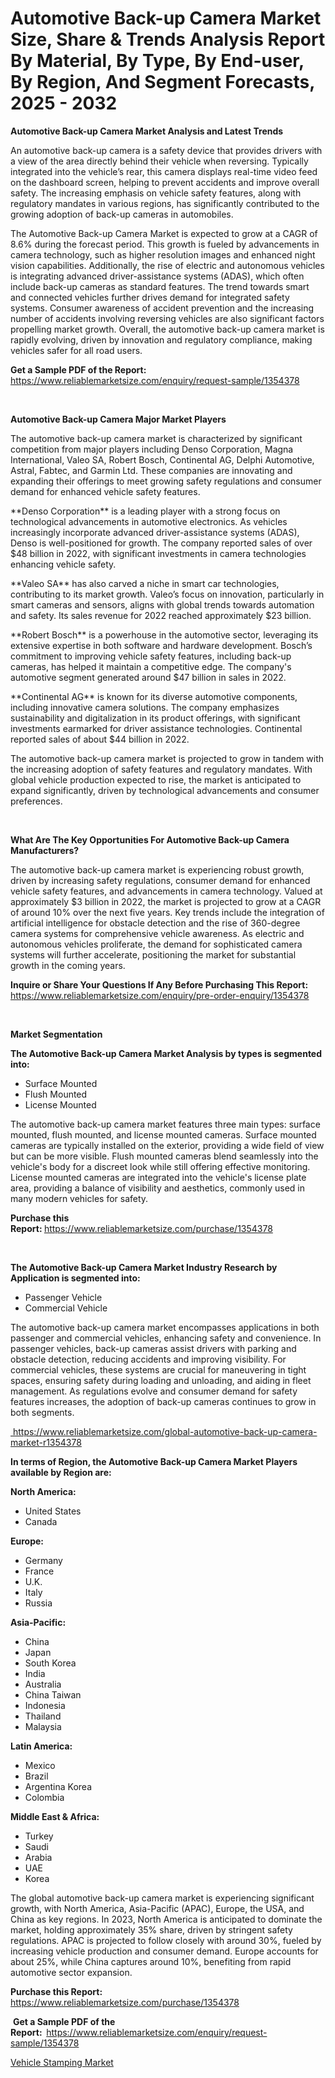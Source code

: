 <p><h1>Automotive Back-up Camera Market Size, Share & Trends Analysis Report By Material, By Type, By End-user, By Region, And Segment Forecasts, 2025 - 2032</h1></p><p><strong>Automotive Back-up Camera Market Analysis and Latest Trends</strong></p>
<p><p>An automotive back-up camera is a safety device that provides drivers with a view of the area directly behind their vehicle when reversing. Typically integrated into the vehicle’s rear, this camera displays real-time video feed on the dashboard screen, helping to prevent accidents and improve overall safety. The increasing emphasis on vehicle safety features, along with regulatory mandates in various regions, has significantly contributed to the growing adoption of back-up cameras in automobiles.</p><p>The Automotive Back-up Camera Market is expected to grow at a CAGR of 8.6% during the forecast period. This growth is fueled by advancements in camera technology, such as higher resolution images and enhanced night vision capabilities. Additionally, the rise of electric and autonomous vehicles is integrating advanced driver-assistance systems (ADAS), which often include back-up cameras as standard features. The trend towards smart and connected vehicles further drives demand for integrated safety systems. Consumer awareness of accident prevention and the increasing number of accidents involving reversing vehicles are also significant factors propelling market growth. Overall, the automotive back-up camera market is rapidly evolving, driven by innovation and regulatory compliance, making vehicles safer for all road users.</p></p>
<p><strong>Get a Sample PDF of the Report:&nbsp;</strong> <a href="https://www.reliablemarketsize.com/enquiry/request-sample/1354378?utm_campaign=2461&utm_medium=2&utm_source=Github&utm_content=ia&utm_term=31032025&utm_id=automotive-back-up-camera">https://www.reliablemarketsize.com/enquiry/request-sample/1354378</a></p>
<p>&nbsp;</p>
<p><strong>Automotive Back-up Camera Major Market Players</strong></p>
<p><p>The automotive back-up camera market is characterized by significant competition from major players including Denso Corporation, Magna International, Valeo SA, Robert Bosch, Continental AG, Delphi Automotive, Astral, Fabtec, and Garmin Ltd. These companies are innovating and expanding their offerings to meet growing safety regulations and consumer demand for enhanced vehicle safety features.</p><p>**Denso Corporation** is a leading player with a strong focus on technological advancements in automotive electronics. As vehicles increasingly incorporate advanced driver-assistance systems (ADAS), Denso is well-positioned for growth. The company reported sales of over $48 billion in 2022, with significant investments in camera technologies enhancing vehicle safety.</p><p>**Valeo SA** has also carved a niche in smart car technologies, contributing to its market growth. Valeo’s focus on innovation, particularly in smart cameras and sensors, aligns with global trends towards automation and safety. Its sales revenue for 2022 reached approximately $23 billion.</p><p>**Robert Bosch** is a powerhouse in the automotive sector, leveraging its extensive expertise in both software and hardware development. Bosch’s commitment to improving vehicle safety features, including back-up cameras, has helped it maintain a competitive edge. The company's automotive segment generated around $47 billion in sales in 2022.</p><p>**Continental AG** is known for its diverse automotive components, including innovative camera solutions. The company emphasizes sustainability and digitalization in its product offerings, with significant investments earmarked for driver assistance technologies. Continental reported sales of about $44 billion in 2022.</p><p>The automotive back-up camera market is projected to grow in tandem with the increasing adoption of safety features and regulatory mandates. With global vehicle production expected to rise, the market is anticipated to expand significantly, driven by technological advancements and consumer preferences.</p></p>
<p>&nbsp;</p>
<p><strong>What Are The Key Opportunities For Automotive Back-up Camera Manufacturers?</strong></p>
<p><p>The automotive back-up camera market is experiencing robust growth, driven by increasing safety regulations, consumer demand for enhanced vehicle safety features, and advancements in camera technology. Valued at approximately $3 billion in 2022, the market is projected to grow at a CAGR of around 10% over the next five years. Key trends include the integration of artificial intelligence for obstacle detection and the rise of 360-degree camera systems for comprehensive vehicle awareness. As electric and autonomous vehicles proliferate, the demand for sophisticated camera systems will further accelerate, positioning the market for substantial growth in the coming years.</p></p>
<p><strong>Inquire or Share Your Questions If Any Before Purchasing This Report:</strong> <a href="https://www.reliablemarketsize.com/enquiry/pre-order-enquiry/1354378?utm_campaign=2461&utm_medium=2&utm_source=Github&utm_content=ia&utm_term=31032025&utm_id=automotive-back-up-camera">https://www.reliablemarketsize.com/enquiry/pre-order-enquiry/1354378</a></p>
<p>&nbsp;</p>
<p><strong>Market Segmentation</strong></p>
<p><strong>The Automotive Back-up Camera Market Analysis by types is segmented into:</strong></p>
<p><ul><li>Surface Mounted</li><li>Flush Mounted</li><li>License Mounted</li></ul></p>
<p><p>The automotive back-up camera market features three main types: surface mounted, flush mounted, and license mounted cameras. Surface mounted cameras are typically installed on the exterior, providing a wide field of view but can be more visible. Flush mounted cameras blend seamlessly into the vehicle's body for a discreet look while still offering effective monitoring. License mounted cameras are integrated into the vehicle's license plate area, providing a balance of visibility and aesthetics, commonly used in many modern vehicles for safety.</p></p>
<p><strong>Purchase this Report:&nbsp;</strong><a href="https://www.reliablemarketsize.com/purchase/1354378?utm_campaign=2461&utm_medium=2&utm_source=Github&utm_content=ia&utm_term=31032025&utm_id=automotive-back-up-camera">https://www.reliablemarketsize.com/purchase/1354378</a></p>
<p>&nbsp;</p>
<p><strong>The Automotive Back-up Camera Market Industry Research by Application is segmented into:</strong></p>
<p><ul><li>Passenger Vehicle</li><li>Commercial Vehicle</li></ul></p>
<p><p>The automotive back-up camera market encompasses applications in both passenger and commercial vehicles, enhancing safety and convenience. In passenger vehicles, back-up cameras assist drivers with parking and obstacle detection, reducing accidents and improving visibility. For commercial vehicles, these systems are crucial for maneuvering in tight spaces, ensuring safety during loading and unloading, and aiding in fleet management. As regulations evolve and consumer demand for safety features increases, the adoption of back-up cameras continues to grow in both segments.</p></p>
<p><a href="https://www.reliablemarketsize.com/global-automotive-back-up-camera-market-r1354378?utm_campaign=2461&utm_medium=2&utm_source=Github&utm_content=ia&utm_term=31032025&utm_id=automotive-back-up-camera">&nbsp;https://www.reliablemarketsize.com/global-automotive-back-up-camera-market-r1354378</a></p>
<p><strong>In terms of Region, the Automotive Back-up Camera Market Players available by Region are:</strong></p>
<p>
    <p> <strong> North America: </strong>
        <ul>
            <li>United States</li>
            <li>Canada</li>
        </ul>
        </p> 
    <p> <strong> Europe: </strong>
        <ul>
            <li>Germany</li>
            <li>France</li>
            <li>U.K.</li>
            <li>Italy</li>
            <li>Russia</li>
        </ul>
        </p> 
    <p> <strong> Asia-Pacific: </strong>
        <ul>
            <li>China</li>
            <li>Japan</li>
            <li>South Korea</li>
            <li>India</li>
            <li>Australia</li>
            <li>China Taiwan</li>
            <li>Indonesia</li>
            <li>Thailand</li>
            <li>Malaysia</li>
        </ul>
        </p> 
    <p> <strong> Latin America: </strong>
        <ul>
            <li>Mexico</li>
            <li>Brazil</li>
            <li>Argentina Korea</li>
            <li>Colombia</li>
        </ul>
        </p> 
    <p> <strong> Middle East & Africa: </strong>
        <ul>
            <li>Turkey</li>
            <li>Saudi</li>
            <li>Arabia</li>
            <li>UAE</li>
            <li>Korea</li>
        </ul>
    </p>
    </p>
<p><p>The global automotive back-up camera market is experiencing significant growth, with North America, Asia-Pacific (APAC), Europe, the USA, and China as key regions. In 2023, North America is anticipated to dominate the market, holding approximately 35% share, driven by stringent safety regulations. APAC is projected to follow closely with around 30%, fueled by increasing vehicle production and consumer demand. Europe accounts for about 25%, while China captures around 10%, benefiting from rapid automotive sector expansion.</p></p>
<p><strong>Purchase this Report: </strong><a href="https://www.reliablemarketsize.com/purchase/1354378?utm_campaign=2461&utm_medium=2&utm_source=Github&utm_content=ia&utm_term=31032025&utm_id=automotive-back-up-camera">https://www.reliablemarketsize.com/purchase/1354378</a></p>
<p>&nbsp;<strong>Get a Sample PDF of the Report:&nbsp;&nbsp;</strong><a href="https://www.reliablemarketsize.com/enquiry/request-sample/1354378?utm_campaign=2461&utm_medium=2&utm_source=Github&utm_content=ia&utm_term=31032025&utm_id=automotive-back-up-camera">https://www.reliablemarketsize.com/enquiry/request-sample/1354378</a></p>
<p><strong></strong></p>
<p><p><a href="https://github.com/techerghalim/Market-Research-Report-List-1/blob/main/vehicle-stamping-market.md?utm_campaign=2461&utm_medium=2&utm_source=Github&utm_content=ia&utm_term=31032025&utm_id=automotive-back-up-camera">Vehicle Stamping Market</a></p></p>